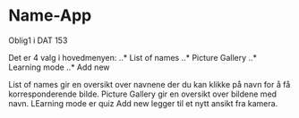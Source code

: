 # Name-App
Oblig1 i DAT 153

Det er 4 valg i hovedmenyen: 
..* List of names
..* Picture Gallery
..* Learning mode
..* Add new

List of names gir en oversikt over navnene der du kan klikke på navn for å få korresponderende bilde. 
Picture Gallery gir en oversikt over bildene med navn. 
LEarning mode er quiz
Add new legger til et nytt ansikt fra kamera. 
